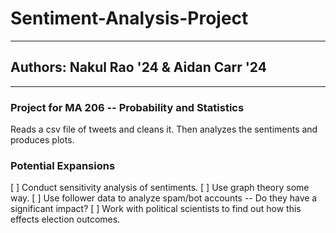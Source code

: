 # Sentiment-Analysis-Project
---
## Authors: Nakul Rao '24 & Aidan Carr '24
---
### Project for MA 206 -- Probability and Statistics

Reads a csv file of tweets and cleans it. Then analyzes the sentiments and produces plots.

### Potential Expansions
[ ] Conduct sensitivity analysis of sentiments.
[ ] Use graph theory some way.
[ ] Use follower data to analyze spam/bot accounts -- Do they have a significant impact?
[ ] Work with political scientists to find out how this effects election outcomes.


